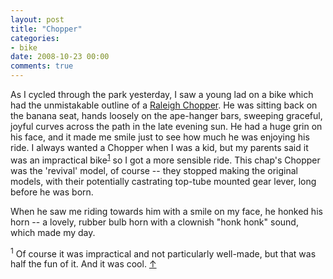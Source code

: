 ```yaml
---
layout: post
title: "Chopper"
categories:
- bike
date: 2008-10-23 00:00
comments: true
---
```


<p>As I cycled through the park yesterday, I saw a young lad on a bike which had the unmistakable outline of a <a href="http://en.wikipedia.org/wiki/Raleigh_Chopper#Revival:_The_Mk_3">Raleigh Chopper</a>. He was sitting back on the banana seat, hands loosely on the ape-hanger bars, sweeping graceful, joyful curves across the path in the late evening sun. He had a huge grin on his face, and it made me smile just to see how much he was enjoying his ride. I always wanted a Chopper when I was a kid, but my parents said it was an impractical bike<sup id="r1-231008"><a href="#f1-231008">1</a></sup> so I got a more sensible ride. This chap's Chopper was the 'revival' model, of course -- they stopped making the original models, with their potentially castrating top-tube mounted gear lever, long before he was born.</p>

<p>When he saw me riding towards him with a smile on my face, he honked his horn -- a lovely, rubber bulb horn with a clownish "honk honk" sound, which made my day.</p>

<p><sup id="f1-231008">1</sup> Of course it was impractical and not particularly well-made, but that was half the fun of it. And it was cool. <a href="#r1-231008">&uarr;</a></p>


